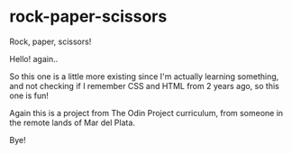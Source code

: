 # rock-paper-scissors
Rock, paper, scissors!

Hello! again..

So this one is a little more existing since I'm actually learning something, and
not checking if I remember CSS and HTML from 2 years ago, so this one is fun!

Again this is a project from The Odin Project curriculum, from someone in the 
remote lands of Mar del Plata.


Bye!